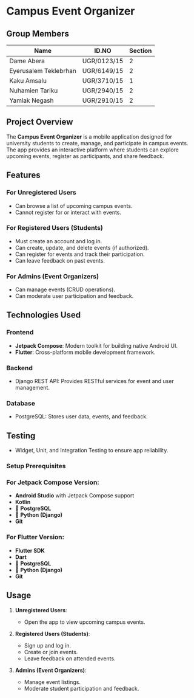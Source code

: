 # Campus Event Organizer

## Group Members

| Name                  | ID.NO       | Section |
| --------------------- | ----------- | ------- |
| Dame Abera            | UGR/0123/15 | 2       |
| Eyerusalem Teklebrhan | UGR/6149/15 | 2       |
| Kaku Amsalu           | UGR/3710/15 | 1       |
| Nuhamien Tariku       | UGR/2940/15 | 2       |
| Yamlak Negash         | UGR/2910/15 | 2       |

## **Project Overview**  
The **Campus Event Organizer** is a mobile application designed for university students to create, manage, and participate in campus events. 
The app provides an interactive platform where students can explore upcoming events, register as participants, and share feedback. 

## **Features**  

### **For Unregistered Users**  
- Can browse a list of upcoming campus events.  
- Cannot register for or interact with events.  

### **For Registered Users (Students)**  
- Must create an account and log in.  
- Can create, update, and delete events (if authorized).  
- Can register for events and track their participation.  
- Can leave feedback on past events.  

### **For Admins (Event Organizers)**  
- Can manage events (CRUD operations).  
- Can moderate user participation and feedback.  

## **Technologies Used**  

### **Frontend**  
- **Jetpack Compose**: Modern toolkit for building native Android UI.  
-  **Flutter**: Cross-platform mobile development framework.  

### **Backend**  
- Django REST API: Provides RESTful services for event and user management.  

### **Database**  
- PostgreSQL: Stores user data, events, and feedback.  

## **Testing**  
- Widget, Unit, and Integration Testing to ensure app reliability.  

### **Setup Prerequisites**  

### For Jetpack Compose Version:
-  **Android Studio** with Jetpack Compose support  
-  **Kotlin**  
- 🐘 **PostgreSQL**  
- 🐍 **Python (Django)**  
-  **Git**  

### For Flutter Version:
-  **Flutter SDK**  
-  **Dart**  
- 🐘 **PostgreSQL**  
- 🐍 **Python (Django)**  
-  **Git**  

## **Usage**  

1. **Unregistered Users**:  
   - Open the app to view upcoming campus events.  

2. **Registered Users (Students)**:  
   - Sign up and log in.  
   - Create or join events.  
   - Leave feedback on attended events.  

3. **Admins (Event Organizers)**:  
   - Manage event listings.  
   - Moderate student participation and feedback.  
